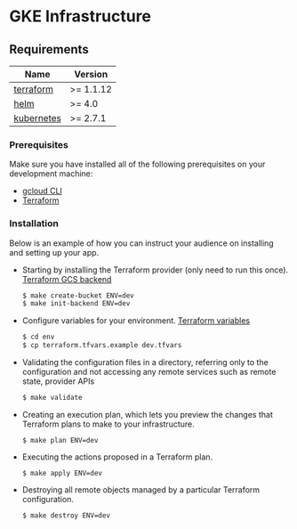 # GKE Infrastructure
## Requirements

| Name | Version |
|------|---------|
| <a name="requirement_terraform"></a> [terraform](#requirement\_terraform) | >= 1.1.12 |
| <a name="requirement_google"></a> [helm](#requirement\_google) | >= 4.0 |
| <a name="requirement_kubernetes"></a> [kubernetes](#requirement\_kubernetes) | >= 2.7.1 |


### Prerequisites

Make sure you have installed all of the following prerequisites on your development machine:

- [gcloud CLI](https://cloud.google.com/sdk/docs/install) 
- [Terraform](https://learn.hashicorp.com/tutorials/terraform/install-cli)
### Installation

Below is an example of how you can instruct your audience on installing and setting up your app.

- Starting by installing the Terraform provider (only need to run this once). [Terraform GCS backend](https://www.terraform.io/language/settings/backends/gcs)
    ```bash
    $ make create-bucket ENV=dev
    $ make init-backend ENV=dev
    ```
- Configure variables for your environment. [Terraform variables](https://www.terraform.io/language/values/variables)
    ```bash
    $ cd env
    $ cp terraform.tfvars.example dev.tfvars
    ```
- Validating the configuration files in a directory, referring only to the configuration and not accessing any remote services such as remote state, provider APIs
    ```bash
    $ make validate
    ```

- Creating an execution plan, which lets you preview the changes that Terraform plans to make to your infrastructure.
    ```base
    $ make plan ENV=dev
    ```

- Executing the actions proposed in a Terraform plan.
    ```base
    $ make apply ENV=dev
    ```

- Destroying all remote objects managed by a particular Terraform configuration.
    ```base
    $ make destroy ENV=dev
    ```


